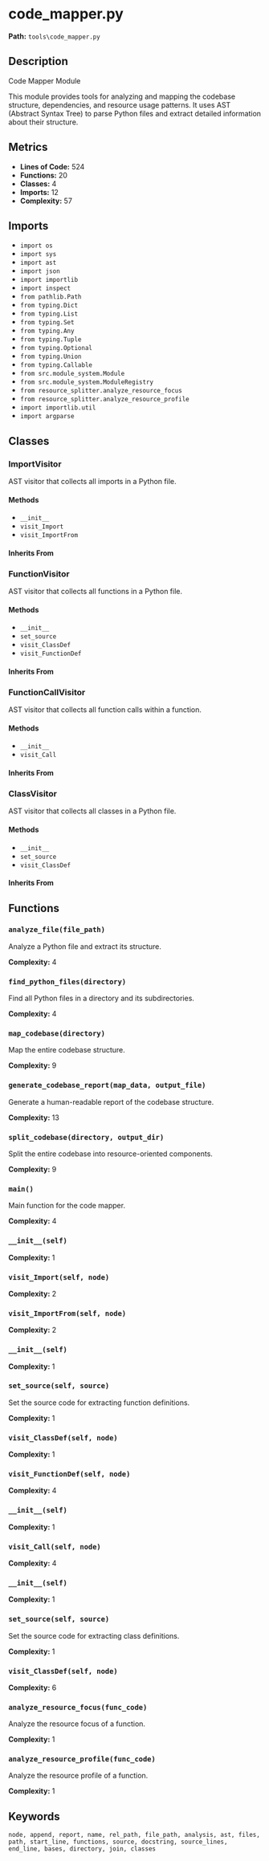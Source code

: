 # code_mapper.py

**Path:** `tools\code_mapper.py`

## Description

Code Mapper Module

This module provides tools for analyzing and mapping the codebase structure,
dependencies, and resource usage patterns. It uses AST (Abstract Syntax Tree)
to parse Python files and extract detailed information about their structure.

## Metrics

- **Lines of Code:** 524
- **Functions:** 20
- **Classes:** 4
- **Imports:** 12
- **Complexity:** 57

## Imports

- `import os`
- `import sys`
- `import ast`
- `import json`
- `import importlib`
- `import inspect`
- `from pathlib.Path`
- `from typing.Dict`
- `from typing.List`
- `from typing.Set`
- `from typing.Any`
- `from typing.Tuple`
- `from typing.Optional`
- `from typing.Union`
- `from typing.Callable`
- `from src.module_system.Module`
- `from src.module_system.ModuleRegistry`
- `from resource_splitter.analyze_resource_focus`
- `from resource_splitter.analyze_resource_profile`
- `import importlib.util`
- `import argparse`

## Classes

### ImportVisitor

AST visitor that collects all imports in a Python file.

#### Methods

- `__init__`
- `visit_Import`
- `visit_ImportFrom`

#### Inherits From


### FunctionVisitor

AST visitor that collects all functions in a Python file.

#### Methods

- `__init__`
- `set_source`
- `visit_ClassDef`
- `visit_FunctionDef`

#### Inherits From


### FunctionCallVisitor

AST visitor that collects all function calls within a function.

#### Methods

- `__init__`
- `visit_Call`

#### Inherits From


### ClassVisitor

AST visitor that collects all classes in a Python file.

#### Methods

- `__init__`
- `set_source`
- `visit_ClassDef`

#### Inherits From


## Functions

### `analyze_file(file_path)`

Analyze a Python file and extract its structure.

**Complexity:** 4

### `find_python_files(directory)`

Find all Python files in a directory and its subdirectories.

**Complexity:** 4

### `map_codebase(directory)`

Map the entire codebase structure.

**Complexity:** 9

### `generate_codebase_report(map_data, output_file)`

Generate a human-readable report of the codebase structure.

**Complexity:** 13

### `split_codebase(directory, output_dir)`

Split the entire codebase into resource-oriented components.

**Complexity:** 9

### `main()`

Main function for the code mapper.

**Complexity:** 4

### `__init__(self)`

**Complexity:** 1

### `visit_Import(self, node)`

**Complexity:** 2

### `visit_ImportFrom(self, node)`

**Complexity:** 2

### `__init__(self)`

**Complexity:** 1

### `set_source(self, source)`

Set the source code for extracting function definitions.

**Complexity:** 1

### `visit_ClassDef(self, node)`

**Complexity:** 1

### `visit_FunctionDef(self, node)`

**Complexity:** 4

### `__init__(self)`

**Complexity:** 1

### `visit_Call(self, node)`

**Complexity:** 4

### `__init__(self)`

**Complexity:** 1

### `set_source(self, source)`

Set the source code for extracting class definitions.

**Complexity:** 1

### `visit_ClassDef(self, node)`

**Complexity:** 6

### `analyze_resource_focus(func_code)`

Analyze the resource focus of a function.

**Complexity:** 1

### `analyze_resource_profile(func_code)`

Analyze the resource profile of a function.

**Complexity:** 1

## Keywords

`node, append, report, name, rel_path, file_path, analysis, ast, files, path, start_line, functions, source, docstring, source_lines, end_line, bases, directory, join, classes`


